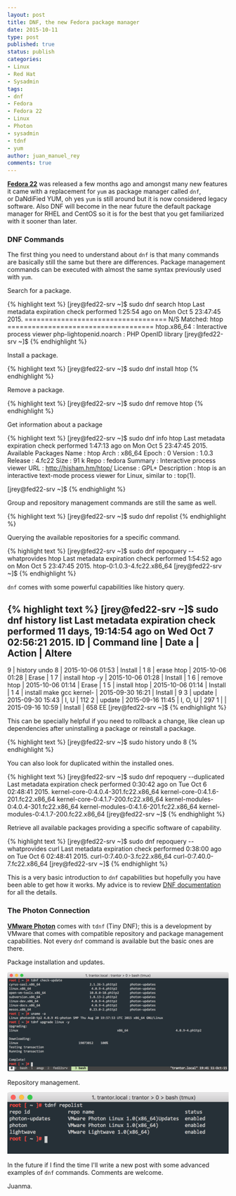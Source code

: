 ```yaml
---
layout: post
title: DNF, the new Fedora package manager
date: 2015-10-11
type: post
published: true
status: publish
categories:
- Linux
- Red Hat
- Sysadmin
tags:
- dnf
- Fedora
- Fedora 22
- Linux
- Photon
- sysadmin
- tdnf
- yum
author: juan_manuel_rey
comments: true
---
```


**[Fedora 22](https://getfedora.org/)** was released a few months ago and amongst many new features it came with a replacement for `yum` as package manager called `dnf`, or DaNdiFied YUM, oh yes `yum` is still around but it is now considered legacy software. Also DNF will become in the near future the default package manager for RHEL and CentOS so it is for the best that you get familiarized with it sooner than later.

### DNF Commands

The first thing you need to understand about `dnf` is that many commands are basically still the same but there are differences. Package management commands can be executed with almost the same syntax previously used with `yum`.

Search for a package.

{% highlight text %}
[jrey@fed22-srv ~]$ sudo dnf search htop
Last metadata expiration check performed 1:25:54 ago on Mon Oct 5 23:47:45 2015.
=================================== N/S Matched: htop ====================================
htop.x86_64 : Interactive process viewer
php-lightopenid.noarch : PHP OpenID library
[jrey@fed22-srv ~]$
{% endhighlight %}

Install a package.

{% highlight text %}
[jrey@fed22-srv ~]$ sudo dnf install htop
{% endhighlight %}

Remove a package.

{% highlight text %}
[jrey@fed22-srv ~]$ sudo dnf remove htop
{% endhighlight %}

Get information about a package

{% highlight text %}
[jrey@fed22-srv ~]$ sudo dnf info htop
Last metadata expiration check performed 1:47:13 ago on Mon Oct 5 23:47:45 2015.
Available Packages
Name : htop
Arch : x86_64
Epoch : 0
Version : 1.0.3
Release : 4.fc22
Size : 91 k
Repo : fedora
Summary : Interactive process viewer
URL : http://hisham.hm/htop/
License : GPL+
Description : htop is an interactive text-mode process viewer for Linux, similar to
 : top(1).

[jrey@fed22-srv ~]$
{% endhighlight %}

Group and repository management commands are still the same as well.

{% highlight text %}
[jrey@fed22-srv ~]$ sudo dnf repolist
{% endhighlight %}

Querying the available repositories for a specific command.

{% highlight text %}
[jrey@fed22-srv ~]$ sudo dnf repoquery --whatprovides htop
Last metadata expiration check performed 1:54:52 ago on Mon Oct 5 23:47:45 2015.
htop-0:1.0.3-4.fc22.x86_64
[jrey@fed22-srv ~]$
{% endhighlight %}

`dnf` comes with some powerful capabilities like history query.

{% highlight text %}
[jrey@fed22-srv ~]$ sudo dnf history list
Last metadata expiration check performed 11 days, 19:14:54 ago on Wed Oct 7 02:56:21 2015.
ID | Command line             | Date a           | Action  | Altere
-------------------------------------------------------------------------------
 9 | history undo 8           | 2015-10-06 01:53 | Install | 1
 8 | erase htop               | 2015-10-06 01:28 | Erase   | 1
 7 | install htop -y          | 2015-10-06 01:28 | Install | 1
 6 | remove htop              | 2015-10-06 01:14 | Erase   | 1
 5 | install htop             | 2015-10-06 01:14 | Install | 1
 4 | install make gcc kernel- | 2015-09-30 16:21 | Install | 9
 3 | update                   | 2015-09-30 15:43 | I, U    | 112
 2 | update                   | 2015-09-16 11:45 | I, O, U | 297
 1 |                          | 2015-09-16 10:59 | Install | 658 EE
[jrey@fed22-srv ~]$
{% endhighlight %}

This can be specially helpful if you need to rollback a change, like clean up dependencies after uninstalling a package or reinstall a package.

{% highlight text %}
[jrey@fed22-srv ~]$ sudo history undo 8
{% endhighlight %}

You can also look for duplicated within the installed ones.

{% highlight text %}
[jrey@fed22-srv ~]$ sudo dnf repoquery --duplicated
Last metadata expiration check performed 0:30:42 ago on Tue Oct 6 02:48:41 2015.
kernel-core-0:4.0.4-301.fc22.x86_64
kernel-core-0:4.1.6-201.fc22.x86_64
kernel-core-0:4.1.7-200.fc22.x86_64
kernel-modules-0:4.0.4-301.fc22.x86_64
kernel-modules-0:4.1.6-201.fc22.x86_64
kernel-modules-0:4.1.7-200.fc22.x86_64
[jrey@fed22-srv ~]$
{% endhighlight %}

Retrieve all available packages providing a specific software of capability.

{% highlight text %}
[jrey@fed22-srv ~]$ sudo dnf repoquery --whatprovides curl
Last metadata expiration check performed 0:38:00 ago on Tue Oct 6 02:48:41 2015.
curl-0:7.40.0-3.fc22.x86_64
curl-0:7.40.0-7.fc22.x86_64
[jrey@fed22-srv ~]$
{% endhighlight %}

This is a very basic introduction to `dnf` capabilities but hopefully you have been able to get how it works. My advice is to review [DNF documentation](http://dnf.readthedocs.org/en/latest/index.html) for all the details.

### The Photon Connection

[**VMware Photon**](https://vmware.github.io/photon/) comes with `tdnf` (Tiny DNF); this is a development by VMware that comes with compatible repository and package management capabilities. Not every `dnf` command is available but the basic ones are there.

Package installation and updates.

[![](/images/screen-shot-2015-10-11-at-19-41-00.png)]({{site.url}}/images/screen-shot-2015-10-11-at-19-41-00.png)

Repository management.

[![](/images/screen-shot-2015-10-11-at-18-54-47.png)]({{site.url}}/images/screen-shot-2015-10-11-at-18-54-47.png)

In the future if I find the time I'll write a new post with some advanced examples of `dnf` commands. Comments are welcome.

Juanma.

